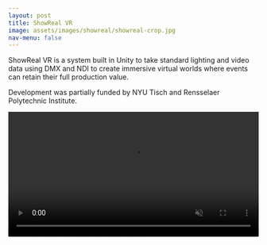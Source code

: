 ```yaml
---
layout: post
title: ShowReal VR
image: assets/images/showreal/showreal-crop.jpg
nav-menu: false
---
```


ShowReal VR is a system built in Unity to take standard lighting and video data using DMX and NDI to create immersive virtual worlds where events can retain their full production value.

Development was partially funded by NYU Tisch and Rensselaer Polytechnic Institute.

<div class="box alt">
    <div class="row 50% uniform">
        <div class="4u"><span class="image fit"><img src="{% link assets/images/showreal/showreal-152501_005.jpeg %}" alt="" /></span></div>
        <div class="4u"><span class="image fit"><img src="{% link assets/images/showreal/showreal-133359.jpeg %}" alt="" /></span></div>
        <div class="4u$"><span class="image fit"><img src="{% link assets/images/showreal/showreal-676.png %}" alt="" /></span></div>
    </div>
    <div class="row 50% uniform">
        <span class="fit">
            <video width="100%" autoplay muted loop>
                <source src="{% link assets/images/showreal/showreal_july_quadrants.mp4 %}" type="video/mp4">
                If you're seeing this text, your browser is having trouble playing my really cool video. Check back in on a supported browser. See you soon!
            </video> 
        </span>
    </div>
</div>